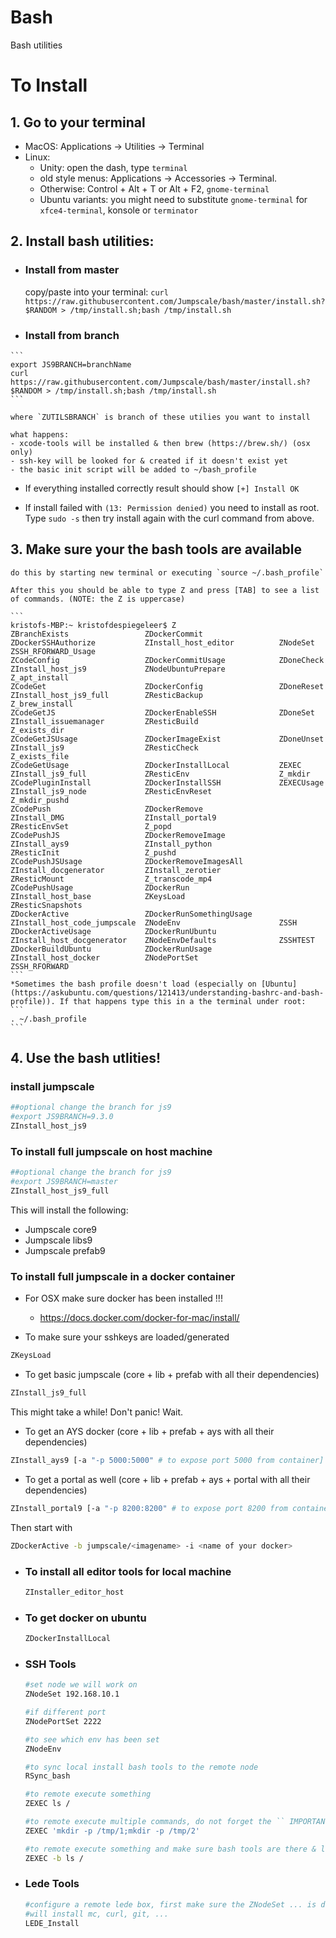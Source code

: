 # Bash
Bash utilities

# To Install
## 1. Go to your terminal
   * MacOS: Applications → Utilities → Terminal
   * Linux:
       * Unity: open the dash, type `terminal`
       * old style menus: Applications → Accessories → Terminal.
       * Otherwise: Control + Alt + T or Alt + F2, `gnome-terminal`
       * Ubuntu variants: you might need to substitute `gnome-terminal` for `xfce4-terminal`, konsole or `terminator`

 ## 2. Install bash utilities:
   - ### Install from master
     copy/paste into your terminal: `curl https://raw.githubusercontent.com/Jumpscale/bash/master/install.sh?$RANDOM > /tmp/install.sh;bash /tmp/install.sh`

   - ### Install from branch
    ```
    export JS9BRANCH=branchName
    curl https://raw.githubusercontent.com/Jumpscale/bash/master/install.sh?$RANDOM > /tmp/install.sh;bash /tmp/install.sh
    ```

    where `ZUTILSBRANCH` is branch of these utilies you want to install

    what happens:
    - xcode-tools will be installed & then brew (https://brew.sh/) (osx only)
    - ssh-key will be looked for & created if it doesn't exist yet
    - the basic init script will be added to ~/bash_profile

 - If everything installed correctly result should show `[+] Install OK`

 - If install failed with `(13: Permission denied)` you need to install as root. Type `sudo -s` then try install again with the curl command from above.


## 3. Make sure your the bash tools are available
    do this by starting new terminal or executing `source ~/.bash_profile`

    After this you should be able to type Z and press [TAB] to see a list of commands. (NOTE: the Z is uppercase)

    ```
    kristofs-MBP:~ kristofdespiegeleer$ Z
    ZBranchExists                 ZDockerCommit                 ZDockerSSHAuthorize           ZInstall_host_editor          ZNodeSet                      ZSSH_RFORWARD_Usage
    ZCodeConfig                   ZDockerCommitUsage            ZDoneCheck                    ZInstall_host_js9             ZNodeUbuntuPrepare            Z_apt_install
    ZCodeGet                      ZDockerConfig                 ZDoneReset                    ZInstall_host_js9_full        ZResticBackup                 Z_brew_install
    ZCodeGetJS                    ZDockerEnableSSH              ZDoneSet                      ZInstall_issuemanager         ZResticBuild                  Z_exists_dir
    ZCodeGetJSUsage               ZDockerImageExist             ZDoneUnset                    ZInstall_js9                  ZResticCheck                  Z_exists_file
    ZCodeGetUsage                 ZDockerInstallLocal           ZEXEC                         ZInstall_js9_full             ZResticEnv                    Z_mkdir
    ZCodePluginInstall            ZDockerInstallSSH             ZEXECUsage                    ZInstall_js9_node             ZResticEnvReset               Z_mkdir_pushd
    ZCodePush                     ZDockerRemove                 ZInstall_DMG                  ZInstall_portal9              ZResticEnvSet                 Z_popd
    ZCodePushJS                   ZDockerRemoveImage            ZInstall_ays9                 ZInstall_python               ZResticInit                   Z_pushd
    ZCodePushJSUsage              ZDockerRemoveImagesAll        ZInstall_docgenerator         ZInstall_zerotier             ZResticMount                  Z_transcode_mp4
    ZCodePushUsage                ZDockerRun                    ZInstall_host_base            ZKeysLoad                     ZResticSnapshots
    ZDockerActive                 ZDockerRunSomethingUsage      ZInstall_host_code_jumpscale  ZNodeEnv                      ZSSH
    ZDockerActiveUsage            ZDockerRunUbuntu              ZInstall_host_docgenerator    ZNodeEnvDefaults              ZSSHTEST
    ZDockerBuildUbuntu            ZDockerRunUsage               ZInstall_host_docker          ZNodePortSet                  ZSSH_RFORWARD
    ```
    *Sometimes the bash profile doesn't load (especially on [Ubuntu](https://askubuntu.com/questions/121413/understanding-bashrc-and-bash-profile)). If that happens type this in a the terminal under root:
    ```
    . ~/.bash_profile
    ```

## 4. Use the bash utlities!

### install jumpscale

```bash
##optional change the branch for js9
#export JS9BRANCH=9.3.0
ZInstall_host_js9
```

### To install full jumpscale on host machine

```bash
##optional change the branch for js9
#export JS9BRANCH=master
ZInstall_host_js9_full
```
This will install the following:
- Jumpscale core9
- Jumpscale libs9
- Jumpscale prefab9


 ### To install full jumpscale in a docker container

- For OSX make sure docker has been installed !!!
    - https://docs.docker.com/docker-for-mac/install/

- To make sure your sshkeys are loaded/generated

```bash
ZKeysLoad
```
- To get basic jumpscale (core + lib + prefab with all their dependencies)
```bash
ZInstall_js9_full
```
This might take a while! Don't panic! Wait.
- To get an AYS docker (core + lib + prefab + ays with all their dependencies)
```bash
ZInstall_ays9 [-a "-p 5000:5000" # to expose port 5000 from container]
```
- To get a portal as well (core + lib + prefab + ays + portal with all their dependencies)
```bash
ZInstall_portal9 [-a "-p 8200:8200" # to expose port 8200 from container]
```

Then start with
```bash
ZDockerActive -b jumpscale/<imagename> -i <name of your docker>
```

 - ### To install all editor tools for local machine

    ```bash
    ZInstaller_editor_host
    ```

 - ### To get docker on ubuntu

    ```bash
    ZDockerInstallLocal
    ```

- ### SSH Tools

    ```bash
    #set node we will work on
    ZNodeSet 192.168.10.1

    #if different port
    ZNodePortSet 2222

    #to see which env has been set
    ZNodeEnv

    #to sync local install bash tools to the remote node
    RSync_bash

    #to remote execute something
    ZEXEC ls /

    #to remote execute multiple commands, do not forget the `` IMPORTANT
    ZEXEC 'mkdir -p /tmp/1;mkdir -p /tmp/2'

    #to remote execute something and make sure bash tools are there & loaded
    ZEXEC -b ls /

    ```

 - ### Lede Tools

    ```bash
    #configure a remote lede box, first make sure the ZNodeSet ... is done
    #will install mc, curl, git, ...
    LEDE_Install
    ```
